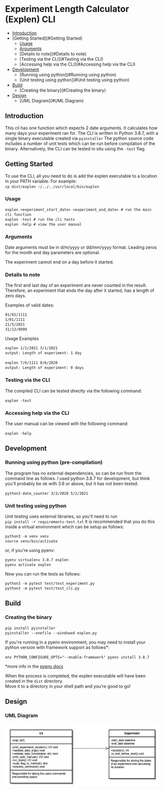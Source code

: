 # Experiment Length Calculator (Explen) CLI

- [Introduction](#Introduction)
- [Getting Started](#Getting Started)
    - [Usage](#Usage)
    - [Arguments](#Arguments)
    - [Details to note](#Details to note)
    - [Testing via the CLI](#Testing via the CLI)
    - [Accessing help via the CLI](#Accessing help via the CLI)
- [Development](#Development)
    - [Running using python](#Running using python)
    - [Unit testing using python](#Unit testing using python)
- [Build](#Build)    
    - [Creating the binary](#Creating the binary)
- [Design](#Design)
    - [UML Diagram](#UML Diagram)

## Introduction
This cli has one function which expects 2 date arguments. It calculates how many days your experiment ran for.
The CLI is written in Python 3.8.7, with a single binary executable created via `pyinstaller`
The python source code includes a number of unit tests which can be run before compilation of the binary.
Alternatively, the CLI can be tested in situ using the `-test` flag.

## Getting Started
To use the CLI, all you need to do is add the explen executable to a location in your PATH variable. For example:<br/>
`cp dist/explen ~/../../usr/local/bin/explen`

### Usage
```
explen <experiment_start_date> <experiment_end_date> # run the main cli function
explen -test # run the cli tests
explen -help # view the user manual
```

### Arguments
Date arguments must be in d/m/yyyy or dd/mm/yyyy format.
Leading zeros for the month and day parameters are optional.

The experiment cannot end on a day before it started.

### Details to note
The first and last day of an experiment are never counted in the result.
Therefore, an experiment that ends the day after it started, has a length of zero days.

Examples of valid dates:
```
01/01/1111
1/01/1111
21/5/2021
31/12/9999
```
Usage Examples
```
explen 1/1/2021 3/1/2021
output: Length of experiment: 1 day

explen 7/6/1111 8/6/2020
output: Length of experiment: 0 days
```

### Testing via the CLI

The compiled CLI can be tested directly via the following command:

`explen -test`

### Accessing help via the CLI

The user manual can be viewed with the following command:

`explen -help`

## Development

### Running using python (pre-compilation)

The program has no external dependencies, so can be run from the command line as follows.
I used python 3.8.7 for development, but think you'll probably be ok with 3.6 or above, but it has not been tested.

`python3 date_counter 3/2/2020 5/2/2021`

### Unit testing using python

Unit testing uses external libraries, so you'll need to run<br>
`pip install -r requirements-test.txt`
It is recommended that you do this inside a virtual environment which can be setup as follows:

```
python3 -m venv venv
source venv/bin/activate
```

or, if you're using pyenv:

```
pyenv virtualenv 3.8.7 explen
pyenv activate explen
```

Now you can run the tests as follows:
```
python3 -m pytest test/test_experiment.py
python3 -m pytest test/test_cli.py
```

## Build

### Creating the binary

```
pip install pyinstaller
pyinstaller --onefile --windowed explen.py
```

If you're running in a pyenv environment, you may need to install your python version with framework support as follows*:

`env PYTHON_CONFIGURE_OPTS="--enable-framework" pyenv install 3.8.7`

*more info in the [pyenv docs](https://github.com/pyenv/pyenv/wiki#how-to-build-cpython-with---enable-shared)

When the process is completed, the explen executable will have been created in the `dist` directory.<br/>
Move it to a directory in your shell path and you're good to go!

## Design

### UML Diagram

![](assets/uml_diagram.jpg)
